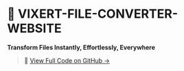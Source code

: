 # 📂 VIXERT-FILE-CONVERTER-WEBSITE

**Transform Files Instantly, Effortlessly, Everywhere**
> 🔗 [View Full Code on GitHub →](https://github.com/Myfza/file-convert.py)
